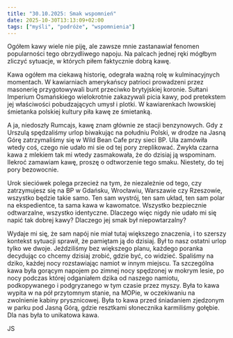 ```yaml
---
title: "30.10.2025: Smak wspomnień"
date: 2025-10-30T13:13:09+02:00
tags: ["myśli", "podróże", "wspomnienia"]
---
```


<article class="print-area">

Ogółem kawy wiele nie piję, ale zawsze mnie zastanawiał fenomen popularności tego obrzydliwego napoju. Na palcach jednej ręki mógłbym zliczyć sytuacje, w których piłem faktycznie dobrą kawę.

Kawa ogółem ma ciekawą historię, odegrała ważną rolę w kulminacyjnych momentach. W kawiarniach amerykańscy patrioci prowadzeni przez masonerię przygotowywali bunt przeciwko brytyjskiej koronie. Sułtani Imperium Osmańskiego wielokrotnie zakazywali picia kawy, pod pretekstem jej właściwości pobudzających umysł i plotki. W kawiarenkach lwowskiej śmietanka polskiej kultury piła kawę ze śmietanką.

A ja, niedoszły Rumcajs, kawę znam głównie ze stacji benzynowych. Gdy z Urszulą spędzaliśmy urlop biwakując na południu Polski, w drodze na Jasną Górę zatrzymaliśmy się w Wild Bean Cafe przy sieci BP. Ula zamówiła wtedy coś, czego nie udało mi sie od tej pory zreplikować. Zwykła czarna kawa z mlekiem tak mi wtedy zasmakowała, że do dzisiaj ją wspominam. Ilekroć zamawiam kawę, proszę o odtworzenie tego smaku. Niestety, do tej pory bezowocnie.

Urok sieciówek polega przecież na tym, że niezależnie od tego, czy zatrzymujesz się na BP w Gdańsku, Wrocławiu, Warszawie czy Rzeszowie, wszystko będzie takie samo. Ten sam wystrój, ten sam układ, ten sam polar na ekspedientce, ta sama kawa w kawomatce. Wszystko bezpiecznie odtwarzalne, wszystko identyczne. Dlaczego więc nigdy nie udało mi się napić tak dobrej kawy? Dlaczego jej smak był niepowtarzalny?

Wydaje mi się, że sam napój nie miał tutaj większego znaczenia, i to szerszy kontekst sytuacji sprawił, że pamiętam ją do dzisiaj. Był to nasz ostatni urlop tylko we dwoje. Jeździliśmy bez większego planu, każdego poranka decydując co chcemy dzisiaj zrobić, gdzie być, co widzieć. Spaliśmy na dziko, każdej nocy rozstawiając namiot w innym miejscu. Ta szczególna kawa była gorącym napojem po zimnej nocy spędzonej w mokrym lesie, po nocy podczas której odganiałem dzika od naszego namiotu, podkopywanego i podgryzanego w tym czasie przez myszy. Była to kawa wypita w na pół przytomnym stanie, na MOPie, w oczekiwaniu na zwolnienie kabiny prysznicowej. Była to kawa przed śniadaniem zjedzonym w parku pod Jasną Górą, gdzie resztkami słonecznika karmiliśmy gołębie. Dla nas była to unikatowa kawa.

JS

</article>